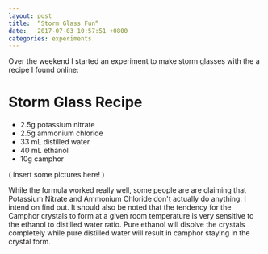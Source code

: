 ```yaml
---
layout: post
title:  “Storm Glass Fun“
date:   2017-07-03 10:57:51 +0800
categories: experiments
---
```

Over the weekend I started an experiment to make storm glasses with the a recipe I found online:

# Storm Glass Recipe

- 2.5g potassium nitrate
- 2.5g ammonium chloride
- 33 mL distilled water
- 40 mL ethanol
- 10g camphor


( insert some pictures here! )


While the formula worked really well, some people are are claiming that Potassium Nitrate and Ammonium Chloride don't actually do anything. I intend on find out. It should also be noted that the tendency for the Camphor crystals to form at a given room temperature is very sensitive to the ethanol to distilled water ratio. Pure ethanol will disolve the crystals completely while pure distilled water will result in camphor staying in the crystal form.


